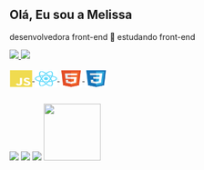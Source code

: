 ## Olá, Eu sou a Melissa

 desenvolvedora front-end
🌱 estudando front-end 

<div>
  <a href="https://github.com/rrrgma">
  <img height="140em" src="https://github-readme-stats.vercel.app/api?username=rrrgma&show_icons=true&theme=dark&include_all_commits=true&count_private=true"/>
  <img height="140em" src="https://github-readme-stats.vercel.app/api/top-langs/?username=rrrgma&layout=compact&langs_count=7&theme=dark"/>
</div>

  <div style="display: inline_block"><br>
  <img align="center" alt="Js" height="30" width="40" src="https://raw.githubusercontent.com/devicons/devicon/master/icons/javascript/javascript-plain.svg">
  <img align="center" alt="React" height="30" width="40" src="https://raw.githubusercontent.com/devicons/devicon/master/icons/react/react-original.svg">
  <img align="center" alt="HTML" height="30" width="40" src="https://raw.githubusercontent.com/devicons/devicon/master/icons/html5/html5-original.svg">
  <img align="center" alt="CSS" height="30" width="40" src="https://raw.githubusercontent.com/devicons/devicon/master/icons/css3/css3-original.svg">
 
</div>
   
  ##
 
<div> 
  <a href="https://www.instagram.com/amgrrr" target="_blank"><img src="https://img.shields.io/badge/-Instagram-%23E4405F?style=for-the-badge&logo=instagram&logoColor=white" target="_blank"></a>
  <a href = "mailto:agathamgrrr@gmail.com"><img src="https://img.shields.io/badge/-Gmail-%23333?style=for-the-badge&logo=gmail&logoColor=white" target="_blank"></a>
  <a href="https://www.linkedin.com/in/melissa-guerrero-5475b41b6/" target="_blank"><img src="https://img.shields.io/badge/-LinkedIn-%230077B5?style=for-the-badge&logo=linkedin&logoColor=white" target="_blank"></a> 
  <a href="https://www.criarbanner.com.br" title="gif" target="_blank"><img src="https://www.criarbanner.com.br/criargifs/a/961ed846fe72a0525ca73a51ddc3c58e.gif" width="100" height="100" border="0" /></a><br /><a href="https://www.criarbanner.com.br/logotipo/" title="gif" target="_blank"></a>

</div>

 
